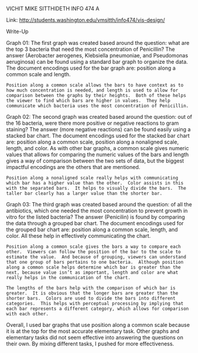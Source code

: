 VICHIT MIKE SITTHIDETH
INFO 474 A

Link: http://students.washington.edu/vmsitth/info474/vis-design/

Write-Up

Graph 01:
	The first graph was created based around the question: what are the top 3 bacteria that need the most concentration of Penicillin?  The answer (Aerobacter aerogenes, Klebsiella pneumoniae, and Pseudomonas aeruginosa) can be found using a standard bar graph to organize the data.  The document encodings used for the bar graph are: position along a common scale and length.

	Position along a common scale allows the bars to have context as to how much concentration is needed, and length is used to allow for comparison between the graphs by their heights.  Both of these helps the viewer to find which bars are higher in values.  They help communicate which bacteria uses the most concentration of Penicillin.

Graph 02:
	The second graph was created based around the question: out of the 16 bacteria, were there more positive or negative reactions to gram staining?  The answer (more negative reactions) can be found easily using a stacked bar chart.  The document encodings used for the stacked bar chart are: position along a common scale, position along a nonaligned scale, length, and color.  As with other bar graphs, a common scale gives numeric values that allows for comparing the numeric values of the bars and length gives a way of comparison between the two sets of data, but the biggest impactful encodings are the others that are mentioned.

	Position along a nonaligned scale really helps with communicating which bar has a higher value than the other.  Color assists in this with the separated bars.  It helps to visually divide the bars.  The taller bar clearly has a larger value than the shorter bar.

Graph 03:
	The third graph was created based around the question: of all the antibiotics, which one needed the most concentration to prevent growth in vitro for the listed bacteria?  The answer (Penicilin) is found by comparing the data through a grouped bar chart.  The document encodings used for the grouped bar chart are: position along a common scale, length, and color.  All these help in effectively communicating the chart.

	Position along a common scale gives the bars a way to compare each other.  Viewers can follow the position of the bar to the scale to estimate the value.  And because of grouping, viewers can understand that one group of bars pertains to one bacteria.  Although position along a common scale helps determine which bar is greater than the next, because value isn’t as important, length and color are what really helps in the communication of the chart.

	The lengths of the bars help with the comparison of which bar is greater.  It is obvious that the longer bars are greater than the shorter bars.  Colors are used to divide the bars into different categories.  This helps with perceptual processing by implying that each bar represents a different category, which allows for comparison with each other. 

Overall, I used bar graphs that use position along a common scale because it is at the top for the most accurate elementary task.  Other graphs and elementary tasks did not seem effective into answering the questions on their own.  By mixing different tasks, I pushed for more effectiveness.